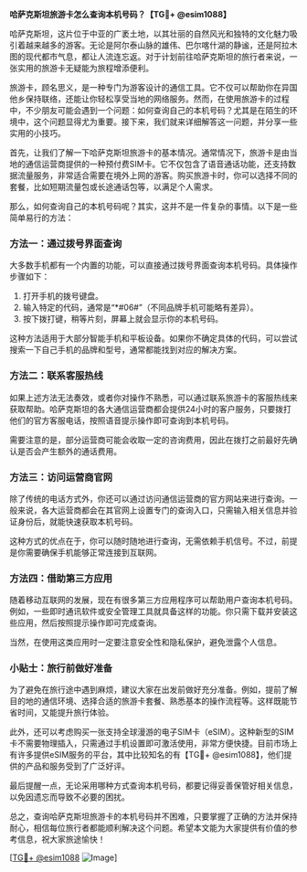 **哈萨克斯坦旅游卡怎么查询本机号码？【TG💪+ @esim1088】**

哈萨克斯坦，这片位于中亚的广袤土地，以其壮丽的自然风光和独特的文化魅力吸引着越来越多的游客。无论是阿尔泰山脉的雄伟、巴尔喀什湖的静谧，还是阿拉木图的现代都市气息，都让人流连忘返。对于计划前往哈萨克斯坦的旅行者来说，一张实用的旅游卡无疑能为旅程增添便利。

旅游卡，顾名思义，是一种专门为游客设计的通信工具。它不仅可以帮助你在异国他乡保持联络，还能让你轻松享受当地的网络服务。然而，在使用旅游卡的过程中，不少朋友可能会遇到一个问题：如何查询自己的本机号码？尤其是在陌生的环境中，这个问题显得尤为重要。接下来，我们就来详细解答这一问题，并分享一些实用的小技巧。

首先，让我们了解一下哈萨克斯坦旅游卡的基本情况。通常情况下，旅游卡是由当地的通信运营商提供的一种预付费SIM卡。它不仅包含了语音通话功能，还支持数据流量服务，非常适合需要在境外上网的游客。购买旅游卡时，你可以选择不同的套餐，比如短期流量包或长途通话包等，以满足个人需求。

那么，如何查询自己的本机号码呢？其实，这并不是一件复杂的事情。以下是一些简单易行的方法：

### 方法一：通过拨号界面查询

大多数手机都有一个内置的功能，可以直接通过拨号界面查询本机号码。具体操作步骤如下：

1. 打开手机的拨号键盘。
2. 输入特定的代码，通常是“*#06#”（不同品牌手机可能略有差异）。
3. 按下拨打键，稍等片刻，屏幕上就会显示你的本机号码。

这种方法适用于大部分智能手机和平板设备。如果你不确定具体的代码，可以尝试搜索一下自己手机的品牌和型号，通常都能找到对应的解决方案。

### 方法二：联系客服热线

如果上述方法无法奏效，或者你对操作不熟悉，可以通过联系旅游卡的客服热线来获取帮助。哈萨克斯坦的各大通信运营商都会提供24小时的客户服务，只要拨打他们的官方客服电话，按照语音提示操作即可查询到本机号码。

需要注意的是，部分运营商可能会收取一定的咨询费用，因此在拨打之前最好先确认是否会产生额外的通话费用。

### 方法三：访问运营商官网

除了传统的电话方式外，你还可以通过访问通信运营商的官方网站来进行查询。一般来说，各大运营商都会在其官网上设置专门的查询入口，只需输入相关信息并验证身份后，就能快速获取本机号码。

这种方式的优点在于，你可以随时随地进行查询，无需依赖手机信号。不过，前提是你需要确保手机能够正常连接到互联网。

### 方法四：借助第三方应用

随着移动互联网的发展，现在有很多第三方应用程序可以帮助用户查询本机号码。例如，一些即时通讯软件或安全管理工具就具备这样的功能。你只需下载并安装这些应用，然后按照提示操作即可完成查询。

当然，在使用这类应用时一定要注意安全性和隐私保护，避免泄露个人信息。

### 小贴士：旅行前做好准备

为了避免在旅行途中遇到麻烦，建议大家在出发前做好充分准备。例如，提前了解目的地的通信环境、选择合适的旅游卡套餐、熟悉基本的操作流程等。这样既能节省时间，又能提升旅行体验。

此外，还可以考虑购买一张支持全球漫游的电子SIM卡（eSIM）。这种新型的SIM卡不需要物理插入，只需通过手机设置即可激活使用，非常方便快捷。目前市场上有许多提供eSIM服务的平台，其中比较知名的有【TG💪+ @esim1088】，他们提供的产品和服务受到了广泛好评。

最后提醒一点，无论采用哪种方式查询本机号码，都要记得妥善保管好相关信息，以免因遗忘而导致不必要的困扰。

总之，查询哈萨克斯坦旅游卡的本机号码并不困难，只要掌握了正确的方法并保持耐心，相信每位旅行者都能顺利解决这个问题。希望本文能为大家提供有价值的参考信息，祝大家旅途愉快！

[[TG💪+ @esim1088](https://t.me/s/esim1088) ![Image](https://i.postimg.cc/4NQfJmqS/Snipaste-2025-05-13-00-14-12.png)]